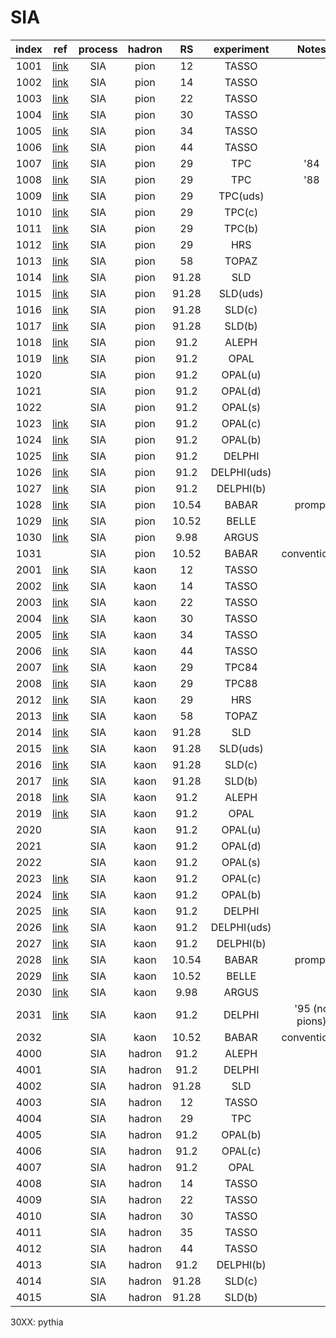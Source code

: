# SIA

| index | ref              | process | hadron | RS    | experiment  | Notes        |
| :--:  | :--:             | :--:    | :--:   | :--:  | :--:        | :--:         |
| 1001  | [link][TASSO80]  | SIA     | pion   | 12    | TASSO       |              |
| 1002  | [link][TASSO83]  | SIA     | pion   | 14    | TASSO       |              |
| 1003  | [link][TASSO83]  | SIA     | pion   | 22    | TASSO       |              |
| 1004  | [link][TASSO80]  | SIA     | pion   | 30    | TASSO       |              |
| 1005  | [link][TASSO89]  | SIA     | pion   | 34    | TASSO       |              |
| 1006  | [link][TASSO89]  | SIA     | pion   | 44    | TASSO       |              |
| 1007  | [link][TPC84]    | SIA     | pion   | 29    | TPC         | '84          |
| 1008  | [link][TPC88]    | SIA     | pion   | 29    | TPC         | '88          |
| 1009  | [link][TPC86]    | SIA     | pion   | 29    | TPC(uds)    |              |
| 1010  | [link][TPC86]    | SIA     | pion   | 29    | TPC(c)      |              |
| 1011  | [link][TPC86]    | SIA     | pion   | 29    | TPC(b)      |              |
| 1012  | [link][HRS87]    | SIA     | pion   | 29    | HRS         |              |
| 1013  | [link][TOPAZ95]  | SIA     | pion   | 58    | TOPAZ       |              |
| 1014  | [link][SLD04]    | SIA     | pion   | 91.28 | SLD         |              |
| 1015  | [link][SLD04]    | SIA     | pion   | 91.28 | SLD(uds)    |              |
| 1016  | [link][SLD04]    | SIA     | pion   | 91.28 | SLD(c)      |              |
| 1017  | [link][SLD04]    | SIA     | pion   | 91.28 | SLD(b)      |              |
| 1018  | [link][ALEPH95]  | SIA     | pion   | 91.2  | ALEPH       |              |
| 1019  | [link][OPAL94]   | SIA     | pion   | 91.2  | OPAL        |              |
| 1020  |                  | SIA     | pion   | 91.2  | OPAL(u)     |              |
| 1021  |                  | SIA     | pion   | 91.2  | OPAL(d)     |              |
| 1022  |                  | SIA     | pion   | 91.2  | OPAL(s)     |              |
| 1023  | [link][OPAL00]   | SIA     | pion   | 91.2  | OPAL(c)     |              |
| 1024  | [link][OPAL00]   | SIA     | pion   | 91.2  | OPAL(b)     |              |
| 1025  | [link][DELPHI98] | SIA     | pion   | 91.2  | DELPHI      |              |
| 1026  | [link][DELPHI98] | SIA     | pion   | 91.2  | DELPHI(uds) |              |
| 1027  | [link][DELPHI98] | SIA     | pion   | 91.2  | DELPHI(b)   |              |
| 1028  | [link][BABAR13]  | SIA     | pion   | 10.54 | BABAR       | prompt       |
| 1029  | [link][BELLE13]  | SIA     | pion   | 10.52 | BELLE       |              |
| 1030  | [link][ARGUS89]  | SIA     | pion   | 9.98  | ARGUS       |              |
| 1031  |                  | SIA     | pion   | 10.52 | BABAR       | conventional |
| 2001  | [link][TASSO80]  | SIA     | kaon   | 12    | TASSO       |              |
| 2002  | [link][TASSO83]  | SIA     | kaon   | 14    | TASSO       |              |
| 2003  | [link][TASSO83]  | SIA     | kaon   | 22    | TASSO       |              |
| 2004  | [link][TASSO80]  | SIA     | kaon   | 30    | TASSO       |              |
| 2005  | [link][TASSO89]  | SIA     | kaon   | 34    | TASSO       |              |
| 2006  | [link][TASSO89]  | SIA     | kaon   | 44    | TASSO       |              |
| 2007  | [link][TPC84]    | SIA     | kaon   | 29    | TPC84       |              |
| 2008  | [link][TPC88]    | SIA     | kaon   | 29    | TPC88       |              |
| 2012  | [link][HRS87]    | SIA     | kaon   | 29    | HRS         |              |
| 2013  | [link][TOPAZ95]  | SIA     | kaon   | 58    | TOPAZ       |              |
| 2014  | [link][SLD04]    | SIA     | kaon   | 91.28 | SLD         |              |
| 2015  | [link][SLD04]    | SIA     | kaon   | 91.28 | SLD(uds)    |              |
| 2016  | [link][SLD04]    | SIA     | kaon   | 91.28 | SLD(c)      |              |
| 2017  | [link][SLD04]    | SIA     | kaon   | 91.28 | SLD(b)      |              |
| 2018  | [link][ALEPH95]  | SIA     | kaon   | 91.2  | ALEPH       |              |
| 2019  | [link][OPAL94]   | SIA     | kaon   | 91.2  | OPAL        |              |
| 2020  |                  | SIA     | kaon   | 91.2  | OPAL(u)     |              |
| 2021  |                  | SIA     | kaon   | 91.2  | OPAL(d)     |              |
| 2022  |                  | SIA     | kaon   | 91.2  | OPAL(s)     |              |
| 2023  | [link][OPAL00]   | SIA     | kaon   | 91.2  | OPAL(c)     |              |
| 2024  | [link][OPAL00]   | SIA     | kaon   | 91.2  | OPAL(b)     |              |
| 2025  | [link][DELPHI98] | SIA     | kaon   | 91.2  | DELPHI      |              |
| 2026  | [link][DELPHI98] | SIA     | kaon   | 91.2  | DELPHI(uds) |              |
| 2027  | [link][DELPHI98] | SIA     | kaon   | 91.2  | DELPHI(b)   |              |
| 2028  | [link][BABAR13]  | SIA     | kaon   | 10.54 | BABAR       | prompt       |
| 2029  | [link][BELLE13]  | SIA     | kaon   | 10.52 | BELLE       |              |
| 2030  | [link][ARGUS89]  | SIA     | kaon   | 9.98  | ARGUS       |              |
| 2031  | [link][DELPHI98] | SIA     | kaon   | 91.2  | DELPHI      |'95 (no pions)|
| 2032  |                  | SIA     | kaon   | 10.52 | BABAR       | conventional |
| 4000  |                  | SIA     | hadron | 91.2  | ALEPH       |              |
| 4001  |                  | SIA     | hadron | 91.2  | DELPHI      |              |
| 4002  |                  | SIA     | hadron | 91.28 | SLD         |              |
| 4003  |                  | SIA     | hadron | 12    | TASSO       |              |
| 4004  |                  | SIA     | hadron | 29    | TPC         |              |
| 4005  |                  | SIA     | hadron | 91.2  | OPAL(b)     |              |
| 4006  |                  | SIA     | hadron | 91.2  | OPAL(c)     |              |
| 4007  |                  | SIA     | hadron | 91.2  | OPAL        |              |
| 4008  |                  | SIA     | hadron | 14    | TASSO       |              |
| 4009  |                  | SIA     | hadron | 22    | TASSO       |              |
| 4010  |                  | SIA     | hadron | 30    | TASSO       |              |
| 4011  |                  | SIA     | hadron | 35    | TASSO       |              |
| 4012  |                  | SIA     | hadron | 44    | TASSO       |              |
| 4013  |                  | SIA     | hadron | 91.2  | DELPHI(b)   |              |
| 4014  |                  | SIA     | hadron | 91.28 | SLD(c)      |              |
| 4015  |                  | SIA     | hadron | 91.28 | SLD(b)      |              |

30XX: pythia

[TASSO80]:   https://doi.org/10.1016/0370-2693(81)90104-0
[TASSO83]:   https://inspirehep.net/literature/195333
[TASSO89]:   https://inspirehep.net/literature/267755
[TPC84]:     https://inspirehep.net/literature/195994
[TPC86]:     https://inspirehep.net/literature/241108
[TPC88]:     https://inspirehep.net/literature/262143
[HRS87]:     https://journals.aps.org/prd/abstract/10.1103/PhysRevD.35.2639
[TOPAZ95]:   https://inspirehep.net/literature/381900
[SLD04]:     https://inspirehep.net/literature/630327
[ALEPH95]:   https://inspirehep.net/literature/382179
[OPAL94]:    https://inspirehep.net/literature/372772
[OPAL00]:    https://inspirehep.net/literature/513336
[DELPHI98]:  https://inspirehep.net/literature/473409
[ARGUS89]:   https://inspirehep.net/literature/276860
[BABAR13]:   https://inspirehep.net/literature/1238276
[BELLE13]:   https://inspirehep.net/literature/1216515




